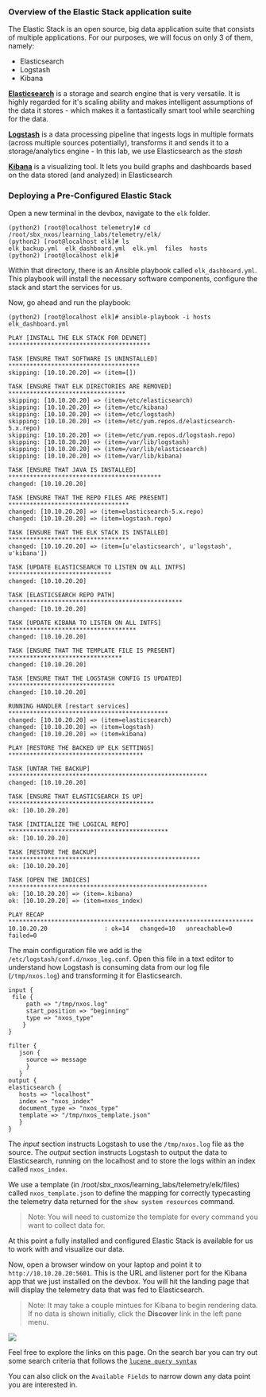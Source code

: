 ### Overview of the Elastic Stack application suite

The Elastic Stack is an open source, big data application suite that consists of multiple applications. For our purposes, we will focus on only 3 of them, namely:
- Elasticsearch
- Logstash
- Kibana

[**Elasticsearch**](https://www.elastic.co/products/elasticsearch) is a storage and search engine that is very versatile. It is highly regarded for it's scaling ability and makes intelligent assumptions of the data it stores - which makes it a fantastically smart tool while searching for the data.

[**Logstash**](https://www.elastic.co/products/logstash) is a data processing pipeline that ingests logs in multiple formats (across multiple sources potentially), transforms it and sends it to a storage/analytics engine - In this lab, we use Elasticsearch as the *stash*

[**Kibana**](https://www.elastic.co/products/kibana) is a visualizing tool. It lets you build graphs and dashboards based on the data stored (and analyzed) in Elasticsearch


### Deploying a Pre-Configured Elastic Stack

Open a new terminal in the devbox, navigate to the `elk` folder.

```shell
(python2) [root@localhost telemetry]# cd /root/sbx_nxos/learning_labs/telemetry/elk/
(python2) [root@localhost elk]# ls
elk_backup.yml  elk_dashboard.yml  elk.yml  files  hosts
(python2) [root@localhost elk]#

```

Within that directory, there is an Ansible playbook called `elk_dashboard.yml`. This playbook will install the necessary software components, configure the stack and start the services for us.

Now, go ahead and run the playbook:

``` shell
(python2) [root@localhost elk]# ansible-playbook -i hosts elk_dashboard.yml

PLAY [INSTALL THE ELK STACK FOR DEVNET] ****************************************

TASK [ENSURE THAT SOFTWARE IS UNINSTALLED] *************************************
skipping: [10.10.20.20] => (item=[])

TASK [ENSURE THAT ELK DIRECTORIES ARE REMOVED] *********************************
skipping: [10.10.20.20] => (item=/etc/elasticsearch)
skipping: [10.10.20.20] => (item=/etc/kibana)
skipping: [10.10.20.20] => (item=/etc/logstash)
skipping: [10.10.20.20] => (item=/etc/yum.repos.d/elasticsearch-5.x.repo)
skipping: [10.10.20.20] => (item=/etc/yum.repos.d/logstash.repo)
skipping: [10.10.20.20] => (item=/var/lib/logstash)
skipping: [10.10.20.20] => (item=/var/lib/elasticsearch)
skipping: [10.10.20.20] => (item=/var/lib/kibana)

TASK [ENSURE THAT JAVA IS INSTALLED] *******************************************
changed: [10.10.20.20]

TASK [ENSURE THAT THE REPO FILES ARE PRESENT] **********************************
changed: [10.10.20.20] => (item=elasticsearch-5.x.repo)
changed: [10.10.20.20] => (item=logstash.repo)

TASK [ENSURE THAT THE ELK STACK IS INSTALLED] **********************************
changed: [10.10.20.20] => (item=[u'elasticsearch', u'logstash', u'kibana'])

TASK [UPDATE ELASTICSEARCH TO LISTEN ON ALL INTFS] *****************************
changed: [10.10.20.20]

TASK [ELASTICSEARCH REPO PATH] *************************************************
changed: [10.10.20.20]

TASK [UPDATE KIBANA TO LISTEN ON ALL INTFS] ************************************
changed: [10.10.20.20]

TASK [ENSURE THAT THE TEMPLATE FILE IS PRESENT] ********************************
changed: [10.10.20.20]

TASK [ENSURE THAT THE LOGSTASH CONFIG IS UPDATED] ******************************
changed: [10.10.20.20]

RUNNING HANDLER [restart services] *********************************************
changed: [10.10.20.20] => (item=elasticsearch)
changed: [10.10.20.20] => (item=logstash)
changed: [10.10.20.20] => (item=kibana)

PLAY [RESTORE THE BACKED UP ELK SETTINGS] **************************************

TASK [UNTAR THE BACKUP] ********************************************************
changed: [10.10.20.20]

TASK [ENSURE THAT ELASTICSEARCH IS UP] *****************************************
ok: [10.10.20.20]

TASK [INITIALIZE THE LOGICAL REPO] *********************************************
ok: [10.10.20.20]

TASK [RESTORE THE BACKUP] ******************************************************
ok: [10.10.20.20]

TASK [OPEN THE INDICES] ********************************************************
ok: [10.10.20.20] => (item=.kibana)
ok: [10.10.20.20] => (item=nxos_index)

PLAY RECAP *********************************************************************
10.10.20.20                : ok=14   changed=10   unreachable=0    failed=0

```
The main configuration file we add is the `/etc/logstash/conf.d/nxos_log.conf`. Open this file in a text editor to understand how Logstash is consuming data from our log file (`/tmp/nxos.log`) and transforming it for Elasticsearch.

``` shell
input {
 file {
     path => "/tmp/nxos.log"
     start_position => "beginning"
     type => "nxos_type"
    }
}

filter {
   json {
     source => message
     }
   }
output {
elasticsearch {
   hosts => "localhost"
   index => "nxos_index"
   document_type => "nxos_type"
   template => "/tmp/nxos_template.json"
   }
}
```

The *input* section instructs Logstash to use the `/tmp/nxos.log` file as the source. The *output* section instructs Logstash to output the data to Elasticsearch, running on the localhost and to store the logs within an index called `nxos_index`.

We use a template (in /root/sbx_nxos/learning_labs/telemetry/elk/files) called `nxos_template.json` to define the mapping for correctly typecasting the telemetry data returned for the `show system resources` command.

> Note: You will need to customize the template for every command you want to collect data for.


At this point a fully installed and configured Elastic Stack is available for us to work with and visualize our data.

Now, open a browser window on your laptop and point it to `http://10.10.20.20:5601`. This is the URL and listener port for the Kibana app that we just installed on the devbox. You will hit the landing page that will display the telemetry data that was fed to Elasticsearch.

> Note: It may take a couple mintues for Kibana to begin rendering data.  If no data is shown initially, click the **Discover** link in the left pane menu.  

![](/posts/files/nxos_telemetry_learning_labs/assets/images/01_alt_landing_page.png)

Feel free to explore the links on this page.  On the search bar you can try out some search criteria that follows the [`lucene query syntax`](https://lucene.apache.org/core/2_9_4/queryparsersyntax.html#Overview)

You can also click on the `Available Fields` to narrow down any data point you are interested in.
